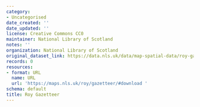 ```yaml
---
category:
- Uncategorised
date_created: ''
date_updated: ''
license: Creative Commons CC0
maintainer: National Library of Scotland
notes: ''
organization: National Library of Scotland
original_dataset_link: https://data.nls.uk/data/map-spatial-data/roy-gazetteer/
records: 0
resources:
- format: URL
  name: URL
  url: 'https://maps.nls.uk/roy/gazetteer/#download '
schema: default
title: Roy Gazetteer
---
```

